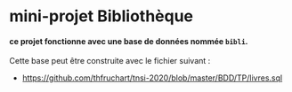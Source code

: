 # mini-projet Bibliothèque
#### ce projet fonctionne avec une base de données nommée `bibli`.
Cette base peut être construite avec le fichier suivant : 
* https://github.com/thfruchart/tnsi-2020/blob/master/BDD/TP/livres.sql
